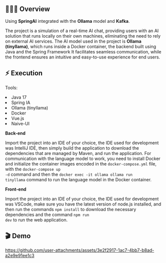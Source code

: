 ## 👨🏻‍💻 Overview

Using <strong>SpringAI</strong> integrated with the <strong>Ollama</strong> model and <strong>Kafka</strong>.

The project is a simulation of a real-time AI chat, providing users with an AI solution that runs locally on their own machines, eliminating the need to rely on external AI services.
The AI ​​model used in the project is <strong>Ollama (tinyllama)</strong>, which runs inside a Docker container, the backend built using Java and the Spring Framework
It facilitates seamless communication, while the frontend ensures an intuitive and easy-to-use experience for end users.

## ⚡️ Execution

<p>Tools:</p>

<li> Java 17 </li>
<li> Spring IA </li>
<li> Ollama (tinyllama) </li>
<li> Docker </li>
<li> Vue.js </li>
<li> Naive-UI </li>

<p></p>

<strong>Back-end</strong>

Import the project into an IDE of your choice, the IDE used for development was IntelliJ IDE, then simply build the application to download the dependencies that are managed by Maven, 
and run the application. For communication with the language model to work, you need to install Docker and initialize the container images encoded in the <code>docker-compose.yml</code> file, 
with the <code>docker-compose up -d</code> command and then the <code>docker exec -it ollama ollama run tinyllama</code> command to run the language model in the Docker container.

<strong>Front-end</strong>

Import the project into an IDE of your choice, the IDE used for development was VSCode, make sure you have the latest version of node.js installed, and then run the commands <code>npm install</code> 
to download the necessary dependencies and the command <code>npm run dev</code> to run the web application.

## 🎬 Demo

https://github.com/user-attachments/assets/3e2f2917-1ac7-4bb7-b8ad-a2e9e91ee1c3

